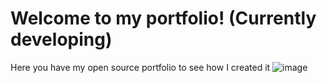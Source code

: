 # Welcome to my portfolio! (Currently developing)
Here you have my open source portfolio to see how I created it 
![image](https://github.com/Dayv1dDev/portfolio/assets/139916751/0af6c65c-c07b-472e-a94f-80f332e2fe2e)

